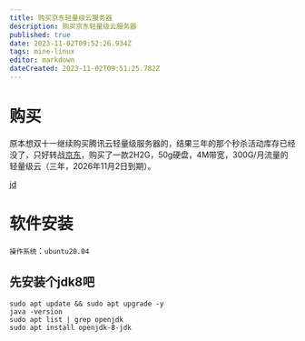 ```yaml
---
title: 购买京东轻量级云服务器
description: 购买京东轻量级云服务器
published: true
date: 2023-11-02T09:52:26.934Z
tags: mine-linux
editor: markdown
dateCreated: 2023-11-02T09:51:25.782Z
---
```


# 购买
   原本想双十一继续购买腾讯云轻量级服务器的，结果三年的那个秒杀活动库存已经没了，只好转战[京东](https://lavm-console.jdcloud.com/lavm/)，购买了一款2H2G，50g硬盘，4M带宽，300G/月流量的轻量级云（三年，2026年11月2日到期）。
     
[jd](https://lavm-console.jdcloud.com/lavm/detail/cn-north-1/lavm-7o6v6h36v9)
# 软件安装
`操作系统`：`ubuntu20.04`
  
## 先安装个jdk8吧
```shell
sudo apt update && sudo apt upgrade -y
java -version
sudo apt list | grep openjdk
sudo apt install openjdk-8-jdk

```